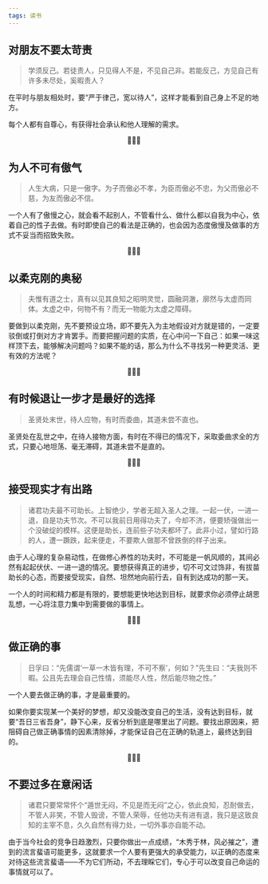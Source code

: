 ```yaml
---
tags: 读书
---
```




## 对朋友不要太苛责

> 学须反己。若徒责人，只见得人不是，不见自己非。若能反己，方见自己有许多未尽处，奚暇责人？

在平时与朋友相处时，要“严于律己，宽以待人”，这样才能看到自己身上不足的地方。

每个人都有自尊心，有获得社会承认和他人理解的需求。

<center>🌻🌻🌻</center>

## 为人不可有傲气

> 人生大病，只是一傲字。为子而傲必不孝，为臣而傲必不忠，为父而傲必不慈，为友而傲必不信。

一个人有了傲慢之心，就会看不起别人，不管看什么、做什么都以自我为中心，依着自己的性子去做。有时即使自己的看法是正确的，也会因为态度傲慢及做事的方式不妥当而招致失败。

<center>🌻🌻🌻</center>

## 以柔克刚的奥秘

> 夫惟有道之士，真有以见其良知之昭明灵觉，圆融洞澈，廓然与太虚而同体。太虚之中，何物不有？而无一物能为太虚之障碍。

要做到以柔克刚，先不要预设立场，即不要先入为主地假设对方就是错的，一定要驳倒或打倒对方才肯罢手。而要把握问题的实质，在心中问一下自己：如果一味这样顶下去，能够解决问题吗？如果不能的话，那么为什么不寻找另一种更灵活、更有效的方法呢？

<center>🌻🌻🌻</center>

## 有时候退让一步才是最好的选择

> 圣贤处末世，待人应物，有时而委曲，其道未尝不直也。

圣贤处在乱世之中，在待人接物方面，有时在不得已的情况下，采取委曲求全的方式，只要心地坦荡、毫无滞碍，其道未尝不是直的。

<center>🌻🌻🌻</center>

## 接受现实才有出路

> 诸君功夫最不可助长。上智绝少，学者无超入圣人之理。一起一伏，一进一退，自是功夫节次。不可以我前日用得功夫了，今却不济，便要矫强做出一个没破绽的模样。这便是助长，连前些子功夫都坏了。此非小过，譬如行路的人，遭一蹶跌，起来便走，不要欺人做那不曾跌倒的样子出来。

由于人心理的复杂易动性，在做修心养性的功夫时，不可能是一帆风顺的，其间必然有起起伏伏、一进一退的情况。要想获得真正的进步，切不可文过饰非，有拔苗助长的心态，而要接受现实，自然、坦然地向前行去，自有到达成功的那一天。

一个人的时间和精力都是有限的，要想能更快地达到目标，就要求你必须停止胡思乱想，一心将注意力集中到需要做的事情上。

<center>🌻🌻🌻</center>

## 做正确的事

> 日孚曰：“先儒谓‘一草一木皆有理，不可不察’，何如？”先生曰：“夫我则不暇。公且先去理会自己性情，须能尽人性，然后能尽物之性。”

一个人要去做正确的事，才是最重要的。

如果你要实现某一个美好的梦想，却又没能改变自己的生活，没有达到目标，就要“吾日三省吾身”，静下心来，反省分析到底是哪里出了问题。要找出原因来，把阻碍自己做正确事情的因素清除掉，才能保证自己在正确的轨道上，最终达到目的。

<center>🌻🌻🌻</center>

## 不要过多在意闲话

> 诸君只要常常怀个“遁世无闷，不见是而无闷”之心，依此良知，忍耐做去，不管人非笑，不管人毁谤，不管人荣辱，任他功夫有进有退，我只是这致良知的主宰不息，久久自然有得力处，一切外事亦自能不动。

由于当今社会的竞争日趋激烈，只要你做出一点成绩，“木秀于林，风必摧之”，遭到的流言蜚语可能更多，这就要求一个人要有更强大的承受能力，以正确的态度来对待这些流言蜚语——不为它们所动，不去理睬它们，专心于可以改变自己命运的事情就可以了。